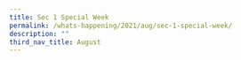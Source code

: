 ```yaml
---
title: Sec 1 Special Week
permalink: /whats-happening/2021/aug/sec-1-special-week/
description: ""
third_nav_title: August
---
```

